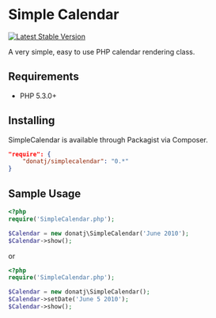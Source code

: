 # Simple Calendar

[![Latest Stable Version](https://poser.pugx.org/donatj/simplecalendar/v/stable.png)](https://packagist.org/packages/donatj/simplecalendar)

A very simple, easy to use PHP calendar rendering class.

## Requirements

  - PHP 5.3.0+

## Installing

SimpleCalendar is available through Packagist via Composer.

```json
"require": {
	"donatj/simplecalendar": "0.*"
}
```

## Sample Usage

```php
<?php
require('SimpleCalendar.php');  

$Calendar = new donatj\SimpleCalendar('June 2010');  
$Calendar->show();
```

or

```php
<?php
require('SimpleCalendar.php');  

$Calendar = new donatj\SimpleCalendar();  
$Calendar->setDate('June 5 2010');  
$Calendar->show();
```

